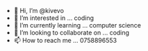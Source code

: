 - 👋 Hi, I’m @kivevo
- 👀 I’m interested in ... coding
- 🌱 I’m currently learning ... computer science
- 💞️ I’m looking to collaborate on ... coding
- 📫 How to reach me ... 0758896553

<!---
kivevo/kivevo is a ✨ special ✨ repository because its `README.md` (this file) appears on your GitHub profile.
You can click the Preview link to take a look at your changes.
--->
